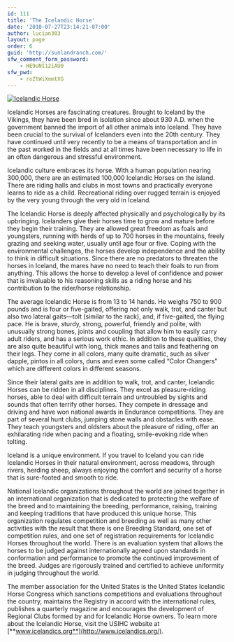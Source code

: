 ```yaml
---
id: 111
title: 'The Icelandic Horse'
date: '2010-07-27T23:14:21-07:00'
author: lucian303
layout: page
order: 6
guid: 'http://sunlandranch.com/'
sfw_comment_form_password:
    - HE9uNI12iAU0
sfw_pwd:
    - roZtWiXmmtXG
---
```


[![](http://sunlandranch.com/wp-content/uploads/2010/07/DSCF0075.jpg "Icelandic Horse")](http://sunlandranch.com/wp-content/uploads/2010/07/DSCF0075.jpg)

Icelandic Horses are fascinating creatures. Brought to Iceland by the Vikings, they have been bred in isolation since about 930 A.D. when the government banned the import of all other animals into Iceland. They have been crucial to the survival of Icelanders even into the 20th century. They have continued until very recently to be a means of transportation and in the past worked in the fields and at all times have been necessary to life in an often dangerous and stressful environment.

Icelandic culture embraces its horse. With a human population nearing 300,000, there are an estimated 100,000 Icelandic Horses on the island. There are riding halls and clubs in most towns and practically everyone learns to ride as a child. Recreational riding over rugged terrain is enjoyed by the very young through the very old in Iceland.

The Icelandic Horse is deeply affected physically and psychologically by its upbringing. Icelanders give their horses time to grow and mature before they begin their training. They are allowed great freedom as foals and youngsters, running with herds of up to 700 horses in the mountains, freely grazing and seeking water, usually until age four or five. Coping with the environmental challenges, the horses develop independence and the ability to think in difficult situations. Since there are no predators to threaten the horses in Iceland, the mares have no need to teach their foals to run from anything. This allows the horse to develop a level of confidence and power that is invaluable to his reasoning skills as a riding horse and his contribution to the rider/horse relationship.

The average Icelandic Horse is from 13 to 14 hands. He weighs 750 to 900 pounds and is four or five-gaited, offering not only walk, trot, and canter but also two lateral gaits—tolt (similar to the rack), and, if five-gaited, the flying pace. He is brave, sturdy, strong, powerful, friendly and polite, with unusually strong bones, joints and coupling that allow him to easily carry adult riders, and has a serious work ethic. In addition to these qualities, they are also quite beautiful with long, thick manes and tails and feathering on their legs. They come in all colors, many quite dramatic, such as silver dapple, pintos in all colors, duns and even some called “Color Changers” which are different colors in different seasons.

Since their lateral gaits are in addition to walk, trot, and canter, Icelandic Horses can be ridden in all disciplines. They excel as pleasure-riding horses, able to deal with difficult terrain and untroubled by sights and sounds that often terrify other horses. They compete in dressage and driving and have won national awards in Endurance competitions. They are part of several hunt clubs, jumping stone walls and obstacles with ease. They teach youngsters and oldsters about the pleasure of riding, offer an exhilarating ride when pacing and a floating, smile-evoking ride when tolting.

Iceland is a unique environment. If you travel to Iceland you can ride Icelandic Horses in their natural environment, across meadows, through rivers, herding sheep, always enjoying the comfort and security of a horse that is sure-footed and smooth to ride.

National Icelandic organizations throughout the world are joined together in an international organization that is dedicated to protecting the welfare of the breed and to maintaining the breeding, performance, raising, training and keeping traditions that have produced this unique horse. This organization regulates competition and breeding as well as many other activities with the result that there is one Breeding Standard, one set of competition rules, and one set of registration requirements for Icelandic Horses throughout the world. There is an evaluation system that allows the horses to be judged against internationally agreed upon standards in conformation and performance to promote the continued improvement of the breed. Judges are rigorously trained and certified to achieve uniformity in judging throughout the world.

The member association for the United States is the United States Icelandic Horse Congress which sanctions competitions and evaluations throughout the country, maintains the Registry in accord with the international rules, publishes a quarterly magazine and encourages the development of Regional Clubs formed by and for Icelandic Horse owners. To learn more about the Icelandic Horse, visit the USIHC website at [**www.icelandics.org**](http://www.icelandics.org/).
